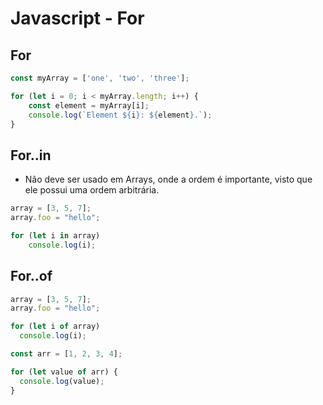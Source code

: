 # Javascript - For

## For

~~~javascript
const myArray = ['one', 'two', 'three'];

for (let i = 0; i < myArray.length; i++) {
    const element = myArray[i];
    console.log(`Element ${i}: ${element}.`);
}
~~~

## For..in

- Não deve ser usado em Arrays, onde a ordem é importante, visto que ele possui uma ordem arbitrária.

~~~javascript
array = [3, 5, 7];
array.foo = "hello"; 

for (let i in array)
    console.log(i);
~~~

## For..of

~~~javascript
array = [3, 5, 7];
array.foo = "hello"; 

for (let i of array)
  console.log(i);

const arr = [1, 2, 3, 4];

for (let value of arr) {
  console.log(value);
}
~~~
